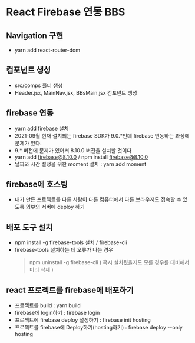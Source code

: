 # React Firebase 연동 BBS

## Navigation 구현

- yarn add react-router-dom

## 컴포넌트 생성

- src/comps 폴더 생성
- Header.jsx, MainNav.jsx, BBsMain.jsx 컴포넌트 생성

## firebase 연동

- yarn add firebase 설치
- 2021-09월 현재 설치되는 firebase SDK가 9.0.\*인데 firebase 연동하는 과정에 문제가 있다.
- 9.\* 버전에 문제가 있어서 8.10.0 버전을 설치할 것이다
- yarn add firebase@8.10.0 / npm install firebase@8.10.0
- 날짜와 시간 설정을 위한 moment 설치 : yarn add moment

## firebase에 호스팅

- 내가 만든 프로젝트를 다른 사람이 다른 컴퓨터에서 다른 브라우저도 접속할 수 있도록 외부의 서버에 deploy 하기

## 배포 도구 설치

- npm install -g firebase-tools 설치 / firebase-cli
- firebase-tools 설치하는 데 오류가 나는 경우
  > npm uninstall -g firebase-cli ( 혹시 설치됬을지도 모를 경우를 대비해서 미리 삭제 )

## react 프로젝트를 firebase에 배포하기

- 프로젝트를 build : yarn build
- firebase에 login하기 : firebase login
- 프로젝트에 firebase deploy 설정하기 : firebase init hosting
- 프로젝트를 firebase에 Deploy하기(hosting하기) : firebase deploy --only hosting
